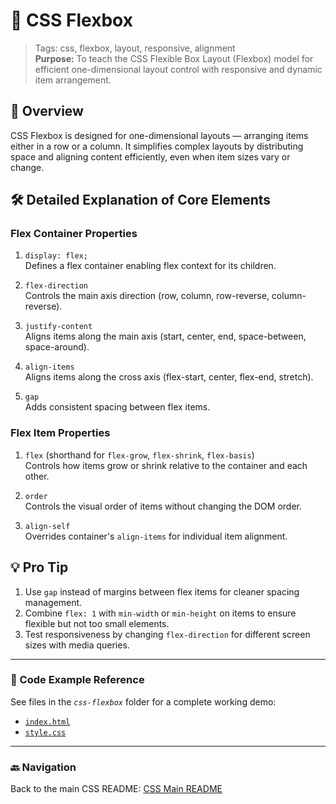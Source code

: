 # 🎨 CSS Flexbox

> Tags: css, flexbox, layout, responsive, alignment  
> **Purpose:** To teach the CSS Flexible Box Layout (Flexbox) model for efficient one-dimensional layout control with responsive and dynamic item arrangement.

## 📖 Overview

CSS Flexbox is designed for one-dimensional layouts — arranging items either in a row or a column. It simplifies complex layouts by distributing space and aligning content efficiently, even when item sizes vary or change.

## 🛠️ Detailed Explanation of Core Elements

### Flex Container Properties

1. `display: flex;`  
   Defines a flex container enabling flex context for its children.

2. `flex-direction`  
   Controls the main axis direction (row, column, row-reverse, column-reverse).

3. `justify-content`  
   Aligns items along the main axis (start, center, end, space-between, space-around).

4. `align-items`  
   Aligns items along the cross axis (flex-start, center, flex-end, stretch).

5. `gap`  
   Adds consistent spacing between flex items.

### Flex Item Properties

1. `flex` (shorthand for `flex-grow`, `flex-shrink`, `flex-basis`)  
   Controls how items grow or shrink relative to the container and each other.

2. `order`  
   Controls the visual order of items without changing the DOM order.

3. `align-self`  
   Overrides container's `align-items` for individual item alignment.

## 💡 Pro Tip

1. Use `gap` instead of margins between flex items for cleaner spacing management.  
2. Combine `flex: 1` with `min-width` or `min-height` on items to ensure flexible but not too small elements.  
3. Test responsiveness by changing `flex-direction` for different screen sizes with media queries.

---

### 🧪 Code Example Reference

See files in the _`css-flexbox`_ folder for a complete working demo:

- [`index.html`](index.html)  
- [`style.css`](style.css)  

---

### 🔙 Navigation

Back to the main CSS README: [CSS Main README](../../README.md)
